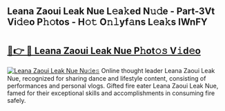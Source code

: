 ## Leana Zaoui Leak Nue L𝚎a𝚔ed N𝚞𝚍e - Part-3Vt Vi𝚍𝚎o P𝚑𝚘tos - H𝚘𝚝 O𝚗𝚕yf𝚊ns L𝚎a𝚔s IWnFY

# <h2><a href="http://kf1t0g.oniu.top/?m=Leana+Zaoui+Leak+Nue">🔗👉 🔴 Leana Zaoui Leak Nue P𝚑ot𝚘𝚜 V𝚒d𝚎o</a></h2>

[![Leana Zaoui Leak Nue Nu𝚍e𝚜](https://i.imgur.com/0qMVB7G.gif)](http://kf1t0g.oniu.top/?m=Leana+Zaoui+Leak+Nue)
Online thought leader Leana Zaoui Leak Nue, recognized for sharing dance and lifestyle content, consisting of performances and personal vlogs. Gifted fire eater Leana Zaoui Leak Nue, famed for their exceptional skills and accomplishments in consuming fire safely.  
